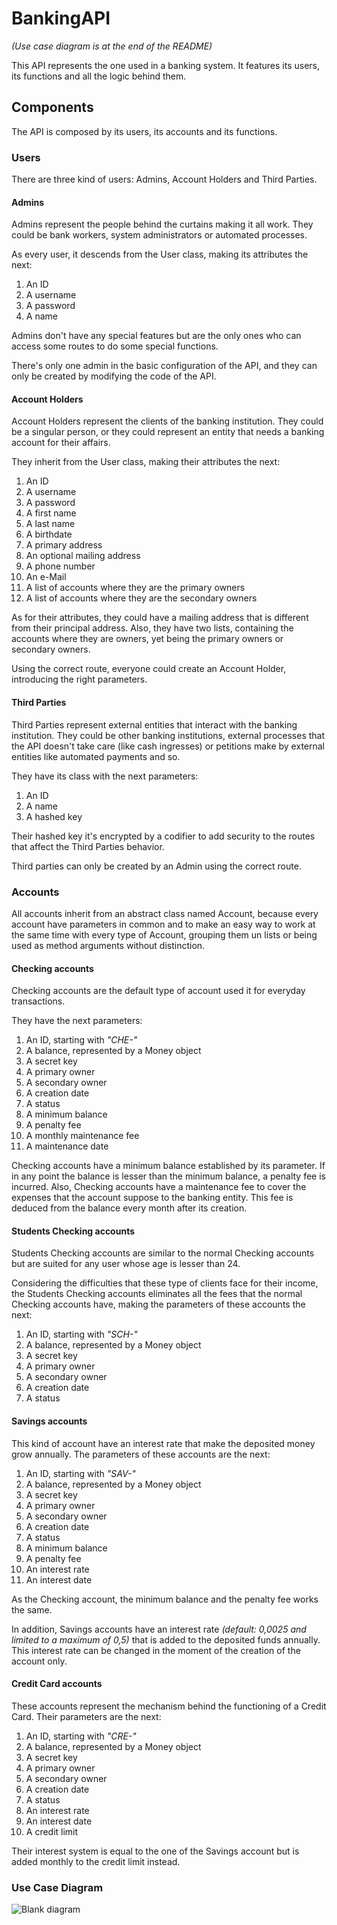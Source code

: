 ﻿# BankingAPI

*(Use case diagram is at the end of the README)*

This API represents the one used in a banking system. It features its users, its functions and all the logic behind them.

## Components

The API is composed by its users, its accounts and its functions.

### Users

There are three kind of users: Admins, Account Holders and Third Parties.

#### Admins

Admins represent the people behind the curtains making it all work. They could be bank workers, system administrators or automated processes.

As every user, it descends from the User class, making its attributes the next:

1. An ID
2. A username
3. A password
4. A name

Admins don't have any special features but are the only ones who can access some routes to do some special functions.

There's only one admin in the basic configuration of the API, and they can only be created by modifying the code of the API.

#### Account Holders

Account Holders represent the clients of the banking institution. They could be a singular person, or they could represent an entity that needs a banking account for their affairs.

They inherit from the User class, making their attributes the next:

1. An ID
2. A username
3. A password
4. A first name
5. A last name
6. A birthdate
7. A primary address
8. An optional mailing address
9. A phone number
10. An e-Mail
11. A list of accounts where they are the primary owners
12. A list of accounts where they are the secondary owners

As for their attributes, they could have a mailing address that is different from their principal address.
Also, they have two lists, containing the accounts where they are owners, yet being the primary owners or secondary owners.

Using the correct route, everyone could create an Account Holder, introducing the right parameters.

#### Third Parties

Third Parties represent external entities that interact with the banking institution. They could be other banking institutions, 
external processes that the API doesn't take care (like cash ingresses) or petitions make by external entities like automated payments and so.

They have its class with the next parameters:

1. An ID
2. A name
3. A hashed key

Their hashed key it's encrypted by a codifier to add security to the routes that affect the Third Parties behavior.

Third parties can only be created by an Admin using the correct route.

### Accounts

All accounts inherit from an abstract class named Account, because every account have parameters in common and to make an easy way to work
at the same time with every type of Account, grouping them un lists or being used as method arguments without distinction.

#### Checking accounts

Checking accounts are the default type of account used it for everyday transactions.

They have the next parameters:

1. An ID, starting with *"CHE-"*
2. A balance, represented by a Money object
3. A secret key
4. A primary owner
5. A secondary owner
6. A creation date
7. A status
8. A minimum balance
9. A penalty fee
10. A monthly maintenance fee
11. A maintenance date

Checking accounts have a minimum balance established by its parameter. If in any point the balance is lesser than the minimum balance, 
a penalty fee is incurred. Also, Checking accounts have a maintenance fee to cover the expenses that the account suppose to the banking entity. 
This fee is deduced from the balance every month after its creation.

#### Students Checking accounts

Students Checking accounts are similar to the normal Checking accounts but are suited for any user whose age is lesser than 24.

Considering the difficulties that these type of clients face for their income, the Students Checking accounts eliminates all the 
fees that the normal Checking accounts have, making the parameters of these accounts the next:

1. An ID, starting with *"SCH-"*
2. A balance, represented by a Money object
3. A secret key
4. A primary owner
5. A secondary owner
6. A creation date
7. A status

#### Savings accounts

This kind of account have an interest rate that make the deposited money grow annually.
The parameters of these accounts are the next:

1. An ID, starting with *"SAV-"*
2. A balance, represented by a Money object
3. A secret key
4. A primary owner
5. A secondary owner
6. A creation date
7. A status
8. A minimum balance
9. A penalty fee
10. An interest rate
11. An interest date

As the Checking account, the minimum balance and the penalty fee works the same. 

In addition, Savings accounts have an interest rate *(default: 0,0025 and limited to a maximum of 0,5)* that is added to the deposited funds annually.
This interest rate can be changed in the moment of the creation of the account only.

#### Credit Card accounts

These accounts represent the mechanism behind the functioning of a Credit Card. 
Their parameters are the next:

1. An ID, starting with *"CRE-"*
2. A balance, represented by a Money object
3. A secret key
4. A primary owner
5. A secondary owner
6. A creation date
7. A status
8. An interest rate
9. An interest date
10. A credit limit

Their interest system is equal to the one of the Savings account but is added monthly to the credit limit instead.

### Use Case Diagram

![Blank diagram](https://user-images.githubusercontent.com/106558181/188310290-e786e991-6f5c-4f4a-9368-19da646ad54c.jpeg)
